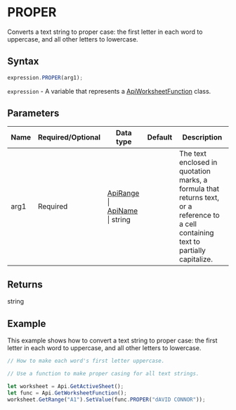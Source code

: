# PROPER

Converts a text string to proper case: the first letter in each word to uppercase, and all other letters to lowercase.

## Syntax

```javascript
expression.PROPER(arg1);
```

`expression` - A variable that represents a [ApiWorksheetFunction](../ApiWorksheetFunction.md) class.

## Parameters

| **Name** | **Required/Optional** | **Data type** | **Default** | **Description** |
| ------------- | ------------- | ------------- | ------------- | ------------- |
| arg1 | Required | [ApiRange](../../ApiRange/ApiRange.md) \| [ApiName](../../ApiName/ApiName.md) \| string |  | The text enclosed in quotation marks, a formula that returns text, or a reference to a cell containing text to partially capitalize. |

## Returns

string

## Example

This example shows how to convert a text string to proper case: the first letter in each word to uppercase, and all other letters to lowercase.

```javascript editor-xlsx
// How to make each word's first letter uppercase.

// Use a function to make proper casing for all text strings.

let worksheet = Api.GetActiveSheet();
let func = Api.GetWorksheetFunction();
worksheet.GetRange("A1").SetValue(func.PROPER("dAVID CONNOR"));
```
